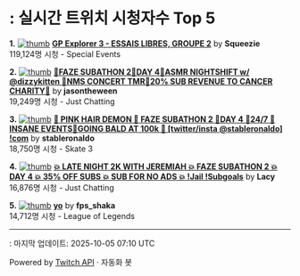# : 실시간 트위치 시청자수 Top 5

**1.** [![thumb](https://static-cdn.jtvnw.net/previews-ttv/live_user_squeezie-320x180.jpg)](https://twitch.tv/Squeezie)
**[GP Explorer 3 - ESSAIS LIBRES, GROUPE 2](https://twitch.tv/Squeezie)** by **Squeezie**<br>119,124명 시청  - Special Events

**2.** [![thumb](https://static-cdn.jtvnw.net/previews-ttv/live_user_jasontheween-320x180.jpg)](https://twitch.tv/jasontheween)
**[🔴FAZE SUBATHON 2🔴DAY 4🔴ASMR NIGHTSHIFT w/ @dizzykitten 🔴NMS CONCERT TMR🔴20% SUB REVENUE TO CANCER CHARITY🔴](https://twitch.tv/jasontheween)** by **jasontheween**<br>19,249명 시청  - Just Chatting

**3.** [![thumb](https://static-cdn.jtvnw.net/previews-ttv/live_user_stableronaldo-320x180.jpg)](https://twitch.tv/stableronaldo)
**[🩷 PINK HAIR DEMON 🩷 FAZE SUBATHON 2 🩷DAY 4 🩷24/7 🩷 INSANE EVENTS🩷GOING BALD AT 100k 🩷 [twitter/insta @stableronaldo] !com](https://twitch.tv/stableronaldo)** by **stableronaldo**<br>18,750명 시청  - Skate 3

**4.** [![thumb](https://static-cdn.jtvnw.net/previews-ttv/live_user_lacy-320x180.jpg)](https://twitch.tv/Lacy)
**[💥 LATE NIGHT 2K WITH JEREMIAH 💥 FAZE SUBATHON 2 💥 DAY 4 💥 35% OFF SUBS 💥 SUB FOR NO ADS 💥 !Jail !Subgoals](https://twitch.tv/Lacy)** by **Lacy**<br>16,876명 시청  - Just Chatting

**5.** [![thumb](https://static-cdn.jtvnw.net/previews-ttv/live_user_fps_shaka-320x180.jpg)](https://twitch.tv/fps_shaka)
**[yo](https://twitch.tv/fps_shaka)** by **fps_shaka**<br>14,712명 시청  - League of Legends


---
: 마지막 업데이트: 2025-10-05 07:10 UTC

Powered by [Twitch API](https://dev.twitch.tv/docs/api/reference) · 자동화 봇
